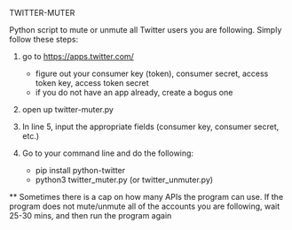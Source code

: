TWITTER-MUTER

Python script to mute or unmute all Twitter users you are following. Simply follow these steps:

1) go to https://apps.twitter.com/
    - figure out your consumer key (token), consumer secret, access token key, access token secret
    - if you do not have an app already, create a bogus one
 
2) open up twitter-muter.py
3) In line 5, input the appropriate fields (consumer key, consumer secret, etc.)
4) Go to your command line and do the following:
    - pip install python-twitter
    - python3 twitter_muter.py (or twitter_unmuter.py)
    
** Sometimes there is a cap on how many APIs the program can use. If the program does not mute/unmute all of the accounts you are following, wait 25-30 mins, and then run the program again
